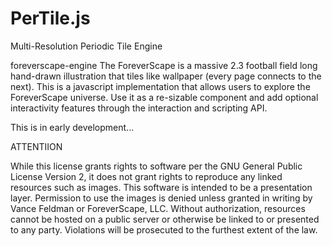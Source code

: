 PerTile.js
==========

Multi-Resolution Periodic Tile Engine


foreverscape-engine
The ForeverScape is a massive 2.3 football field long hand-drawn illustration that tiles like wallpaper (every page connects to the next). This is a javascript implementation that allows users to explore the ForeverScape universe. Use it as a re-sizable component and add optional interactivity features through the interaction and scripting API.

This is in early development...

ATTENTIION

While this license grants rights to software per the GNU General Public License Version 2, it does not grant rights to reproduce any linked resources such as images. This software is intended to be a presentation layer. Permission to use the images is denied unless granted in writing by Vance Feldman or ForeverScape, LLC. Without authorization, resources cannot be hosted on a public server or otherwise be linked to or presented to any party. Violations will be prosecuted to the furthest extent of the law.
